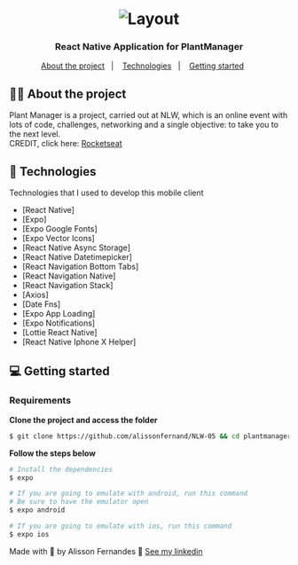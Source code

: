 <h1 align="center">
  <img alt="Layout" src="https://res.cloudinary.com/dbdv7jazw/image/upload/v1619560598/Capa_b2v7mc.png">
</h1>

<h3 align="center">  
  React Native Application for PlantManager
</h3>

<p align="center">
  <a href="#%EF%B8%8F-about-the-project">About the project</a>&nbsp;&nbsp;&nbsp;|&nbsp;&nbsp;&nbsp;
  <a href="#-technologies">Technologies</a>&nbsp;&nbsp;&nbsp;|&nbsp;&nbsp;&nbsp;
  <a href="#-getting-started">Getting started</a>&nbsp;&nbsp;&nbsp;&nbsp;&nbsp;&nbsp;
</p>

## 🧒🏽 About the project

Plant Manager is a project, carried out at NLW, which is an online event with lots of code, challenges, networking and a single objective: to take you to the next level.</br>
CREDIT, click here: [Rocketseat](https://nextlevelweek.com/)</br>

## 🚀 Technologies

Technologies that I used to develop this mobile client

- [React Native]
- [Expo]
- [Expo Google Fonts]
- [Expo Vector Icons]
- [React Native Async Storage]
- [React Native Datetimepicker]
- [React Navigation Bottom Tabs]
- [React Navigation Native]
- [React Navigation Stack]
- [Axios]
- [Date Fns]
- [Expo App Loading]
- [Expo Notifications]
- [Lottie React Native]
- [React Native Iphone X Helper]

## 💻 Getting started

### Requirements

**Clone the project and access the folder**

```bash
$ git clone https://github.com/alissonfernand/NLW-05 && cd plantmanager
```

**Follow the steps below**

```bash
# Install the dependencies
$ expo

# If you are going to emulate with android, run this command
# Be sure to have the emulator open
$ expo android

# If you are going to emulate with ios, run this command
$ expo ios
```

Made with 💜 by Alisson Fernandes 👋 [See my linkedin](https://www.linkedin.com/in/alisson-fernandes-417bb0137/)
